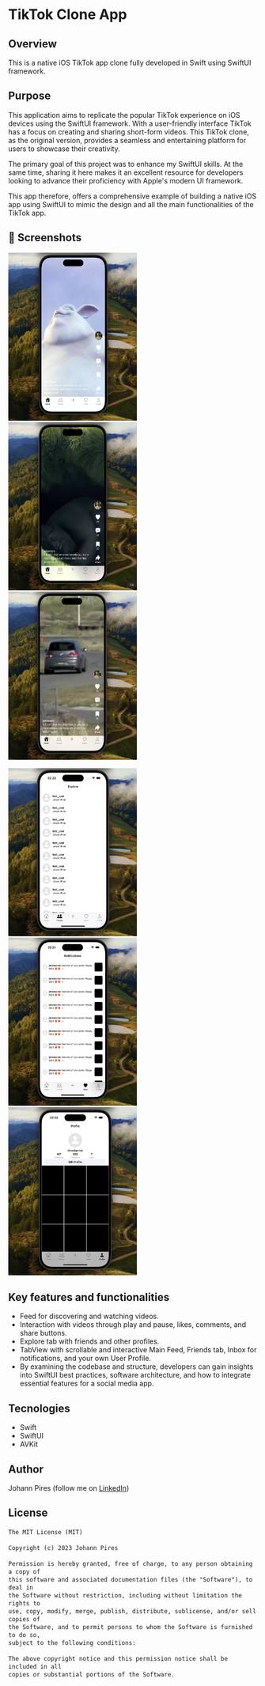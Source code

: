 # TikTok Clone App

## Overview
This is a native iOS TikTok app clone fully developed in Swift using SwiftUI framework.

## Purpose
This application aims to replicate the popular TikTok experience on iOS devices using the SwiftUI framework. With a user-friendly interface TikTok has a focus on creating and sharing short-form videos. This TikTok clone, as the original version, provides a seamless and entertaining platform for users to showcase their creativity.

The primary goal of this project was to enhance my SwiftUI skills. At the same time, sharing it here makes it an excellent resource for developers looking to advance their proficiency with Apple's modern UI framework.

This app therefore, offers a comprehensive example of building a native iOS app using SwiftUI to mimic the design and all the main functionalities of the TikTok app. 

## :camera_flash: Screenshots
<!-- You can add more screenshots here if you like -->

<img src="TikTokClone/Screenshots/screen.png" height="340" width="260">&emsp;<img src="TikTokClone/Screenshots/screen2.png" height="340" width="260">&emsp;<img src="TikTokClone/Screenshots/screen3.png" height="340" width="260"> 

<img src="TikTokClone/Screenshots/screen4.png" height="340" width="260">&emsp;<img src="TikTokClone/Screenshots/screen5.png" height="340" width="260">&emsp;<img src="TikTokClone/Screenshots/screen6.png" height="340" width="260"> 


## Key features and functionalities

* Feed for discovering and watching videos.
* Interaction with videos through play and pause, likes, comments, and share buttons.
* Explore tab with friends and other profiles.
* TabView with scrollable and interactive Main Feed, Friends tab, Inbox for notifications, and your own User Profile.
* By examining the codebase and structure, developers can gain insights into SwiftUI best practices, software architecture, and how to integrate essential features for a social media app.

## Tecnologies
* Swift
* SwiftUI
* AVKit

## Author
Johann Pires (follow me on [LinkedIn](https://www.linkedin.com/in/johann-p-261961215/))

## License
```
The MIT License (MIT)

Copyright (c) 2023 Johann Pires

Permission is hereby granted, free of charge, to any person obtaining a copy of
this software and associated documentation files (the "Software"), to deal in
the Software without restriction, including without limitation the rights to
use, copy, modify, merge, publish, distribute, sublicense, and/or sell copies of
the Software, and to permit persons to whom the Software is furnished to do so,
subject to the following conditions:

The above copyright notice and this permission notice shall be included in all
copies or substantial portions of the Software.
